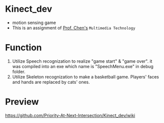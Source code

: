 # Kinect_dev
* motion sensing game
* This is an assignment of [Prof. Chen's](http://iip.whu.edu.cn/~zzchen/) `Multimedia Technology`
# Function
1. Utilize Speech recognization to realize "game start" & "game over". it was compiled into an exe which name is "SpeechMenu.exe" in debug folder.
2. Utilize Skeleton recognization to make a basketball game. Players' faces and hands are replaced by cats' ones.
# Preview
https://github.com/Priority-At-Next-Intersection/Kinect_dev/wiki
